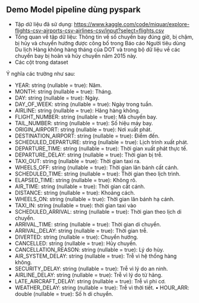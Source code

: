 ## Demo Model pipeline dùng pyspark
- Tập dữ liệu đã sử dụng: 
https://www.kaggle.com/code/miquar/explore-flights-csv-airports-csv-airlines-csv/input?select=flights.csv
- Tổng quan về tập dữ liệu:
Thông tin về số chuyến bay đúng giờ, bị chậm, bị hủy và chuyển hướng được công bố trong Báo cáo Người tiêu dùng Du lịch Hàng không hàng tháng của DOT và trong bộ dữ liệu về các chuyến bay bị hoãn và hủy chuyến năm 2015 này.
- Các cột trong dataset
 
Ý nghĩa các trường như sau:
* YEAR: string (nullable = true): Năm.
*	MONTH: string (nullable = true): Tháng.
*	DAY: string (nullable = true): Ngày.
*	DAY_OF_WEEK: string (nullable = true): Ngày trong tuần.
*	AIRLINE: string (nullable = true): Hãng hàng không.
*	FLIGHT_NUMBER: string (nullable = true): Mã chuyến bay.
*	TAIL_NUMBER: string (nullable = true): Số hiệu máy bay.
*	ORIGIN_AIRPORT: string (nullable = true): Nơi xuất phát.
*	DESTINATION_AIRPORT: string (nullable = true): Điểm đến.
*	SCHEDULED_DEPARTURE: string (nullable = true): Lịch trình xuất phát.
*	DEPARTURE_TIME: string (nullable = true): Thời gian xuất phát thực tế.
*	DEPARTURE_DELAY: string (nullable = true): Thời gian bị trễ.
*	TAXI_OUT: string (nullable = true): Thời gian taxi ra.
*	WHEELS_OFF: string (nullable = true): Thời gian lăn bánh cất cánh.
*	SCHEDULED_TIME: string (nullable = true): Thời gian theo lịch trình.
*	ELAPSED_TIME: string (nullable = true): Không rõ.
*	AIR_TIME: string (nullable = true): Thời gian cất cánh.
*	DISTANCE: string (nullable = true): Khoảng cách.
*	WHEELS_ON: string (nullable = true): Thời gian lăn bánh hạ cánh.
*	TAXI_IN: string (nullable = true): thời gian taxi vào
*	SCHEDULED_ARRIVAL: string (nullable = true): Thời gian theo lịch di chuyển.
*	ARRIVAL_TIME: string (nullable = true): Thời gian di chuyển.
*	ARRIVAL_DELAY: string (nullable = true): Thời gian trễ.
*	DIVERTED: string (nullable = true): Chuyển hướng.
*	CANCELLED: string (nullable = true): Hủy chuyến.
*	CANCELLATION_REASON: string (nullable = true): Lý do hủy.
*	AIR_SYSTEM_DELAY: string (nullable = true): Trễ vì hệ thống hàng không.
*	SECURITY_DELAY: string (nullable = true): Trễ vì lý do an ninh.
*	AIRLINE_DELAY: string (nullable = true): Trễ vì lý do từ hãng.
*	LATE_AIRCRAFT_DELAY: string (nullable = true): Trễ vì phi cơ.
*	WEATHER_DELAY: string (nullable = true): Trễ vì thời tiết.
•	HOUR_ARR: double (nullable = true): Số h di chuyển.


